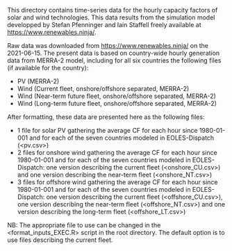 This directory contains time-series data for the hourly capacity factors of solar and wind technologies. This data results from the simulation model developped by Stefan Pfenninger and Iain Staffell freely available at https://www.renewables.ninja/.

Raw data was downloaded from https://www.renewables.ninja/ on the 2021-06-15. The present data is based on country-wide hourly generation data from MERRA-2 model, including for all six countries the following files (if available for the country):
- PV (MERRA-2)
- Wind (Current fleet, onshore/offshore separated, MERRA-2)
- Wind (Near-term future fleet, onshore/offshore separated, MERRA-2)
- Wind (Long-term future fleet, onshore/offshore separated, MERRA-2)

After formatting, these data are presented here as the following files:
- 1 file for solar PV gathering the average CF for each hour since 1980-01-001 and for each of the seven countries modeled in EOLES-Dispatch (<pv.csv>)
- 2 files for onshore wind gathering the average CF for each hour since 1980-01-001 and for each of the seven countries modeled in EOLES-Dispatch: one version describing the current fleet (<onshore_CU.csv>) and one version describing the near-term fleet (<onshore_NT.csv>)
- 3 files for offshore wind gathering the average CF for each hour since 1980-01-001 and for each of the seven countries modeled in EOLES-Dispatch: one version describing the current fleet (<offshore_CU.csv>), one version describing the near-term fleet (<offshore_NT.csv>) and one version describing the long-term fleet (<offshore_LT.csv>)

NB: The appropriate file to use can be changed in the <format_inputs_EXEC.R> script in the root directory. The default option is to use files describing the current fleet.
